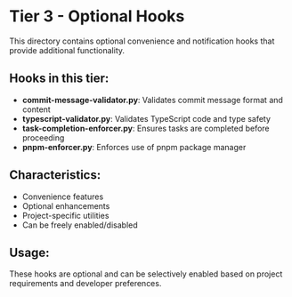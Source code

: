 # Tier 3 - Optional Hooks

This directory contains optional convenience and notification hooks that provide additional functionality.

## Hooks in this tier:

- **commit-message-validator.py**: Validates commit message format and content
- **typescript-validator.py**: Validates TypeScript code and type safety
- **task-completion-enforcer.py**: Ensures tasks are completed before proceeding
- **pnpm-enforcer.py**: Enforces use of pnpm package manager

## Characteristics:

- Convenience features
- Optional enhancements
- Project-specific utilities
- Can be freely enabled/disabled

## Usage:

These hooks are optional and can be selectively enabled based on project requirements and developer preferences.
